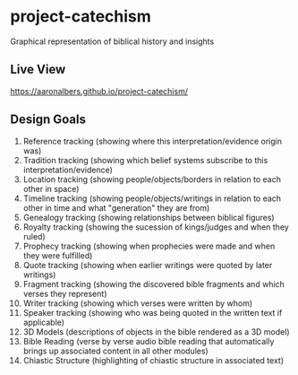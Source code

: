 # project-catechism
Graphical representation of biblical history and insights
## Live View
https://aaronalbers.github.io/project-catechism/
## Design Goals
1. Reference tracking (showing where this interpretation/evidence origin was)
2. Tradition tracking (showing which belief systems subscribe to this interpretation/evidence)
3. Location tracking (showing people/objects/borders in relation to each other in space)
4. Timeline tracking (showing people/objects/writings in relation to each other in time and what "generation" they are from)
5. Genealogy tracking (showing relationships between biblical figures)
6. Royalty tracking (showing the sucession of kings/judges and when they ruled)
7. Prophecy tracking (showing when prophecies were made and when they were fulfilled)
8. Quote tracking (showing when earlier writings were quoted by later writings)
9. Fragment tracking (showing the discovered bible fragments and which verses they represent)
10. Writer tracking (showing which verses were written by whom)
11. Speaker tracking (showing who was being quoted in the written text if applicable)
12. 3D Models (descriptions of objects in the bible rendered as a 3D model)
13. Bible Reading (verse by verse audio bible reading that automatically brings up associated content in all other modules)
14. Chiastic Structure (highlighting of chiastic structure in associated text)

